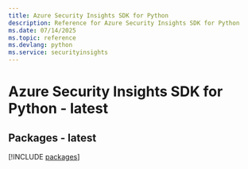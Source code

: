 ```yaml
---
title: Azure Security Insights SDK for Python
description: Reference for Azure Security Insights SDK for Python
ms.date: 07/14/2025
ms.topic: reference
ms.devlang: python
ms.service: securityinsights
---
```

# Azure Security Insights SDK for Python - latest
## Packages - latest
[!INCLUDE [packages](security-insights-index.md)]